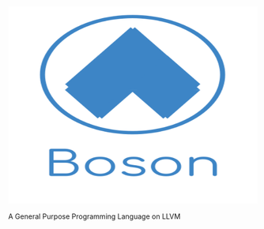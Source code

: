 <p align="center">
  <img  height="400" width="800" src="https://github.com/JagratPatkar/Boson/blob/main/img/Boson%20Logo.svg"/>
</p>

A General Purpose Programming Language on LLVM
